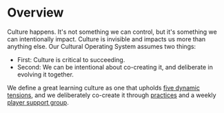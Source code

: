 # Overview

Culture happens. It's not something we can control, but it's something we can intentionally impact. Culture is invisible and impacts us more than anything else. Our Cultural Operating System assumes two things:

- First: Culture is critical to succeeding.
- Second: We can be intentional about co-creating it, and deliberate in evolving it together.

We define a great learning culture as one that upholds [five dynamic tensions](/Dynamic_Tensions/README.md), and we deliberately co-create it through [practices](/COS_Overview/Practices.md) and a weekly [player support group](/COS_Overview/Player_Support_Group.md).

